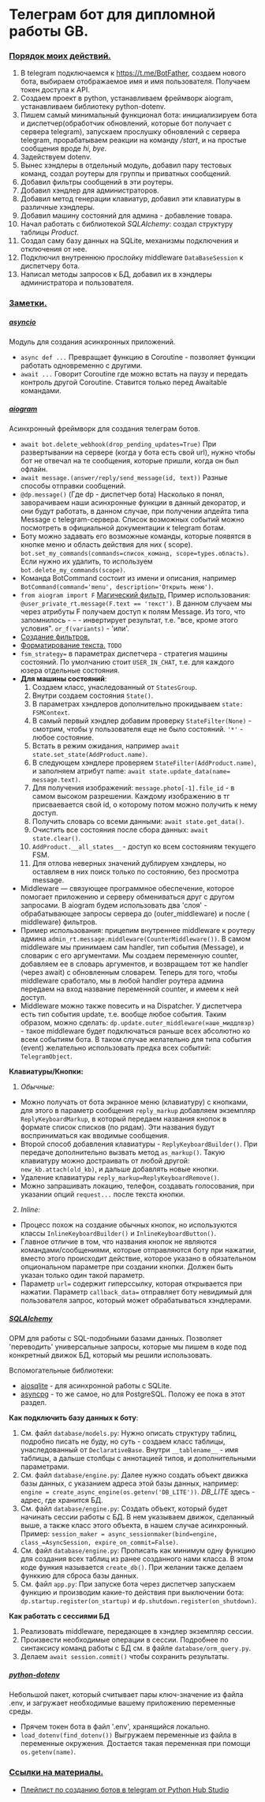# Телеграм бот для дипломной работы GB.

### <u>Порядок моих действий.</u>

1) В telegram подключаемся к https://t.me/BotFather, создаем нового бота, выбираем отображаемое имя и имя пользователя.
   Получаем токен доступа к API.
2) Создаем проект в python, устанавливаем фреймворк aiogram, устанавливаем библиотеку python-dotenv.
3) Пишем самый минимальный функционал бота: инициализируем бота и диспетчер(обработчик обновлений, которые бот получает
   с сервера telegram), запускаем прослушку обновлений с сервера telegram,
   прорабатываем реакции на команду */start*, и на простые сообщения вроде *hi*, *bye*.
4) Задействуем dotenv.
5) Вынес хэндлеры в отдельный модуль, добавил пару тестовых команд, создал роутеры для группы и приватных сообщений.
6) Добавил фильтры сообщений в эти роутеры.
7) Добавил хэндлер для администраторов.
8) Добавил метод генерации клавиатур, добавил эти клавиатуры в различные хэндлеры.
9) Добавил машину состояний для админа - добавление товара.
10) Начал работать с библиотекой *SQLAlchemy*: создал структуру таблицы *Product*.
11) Создал саму базу данных на SQLite, механизмы подключения и отключения от нее.
12) Подключил внутреннюю прослойку middleware ```DataBaseSession``` к диспетчеру бота.
13) Написал методы запросов к БД, добавил их в хэндлеры администратора и пользователя.

### <u>Заметки.</u>

##### [asyncio](https://docs.python.org/3/library/asyncio.html)

Модуль для создания асинхронных приложений.

* ```async def ...``` Превращает функцию в Coroutine - позволяет функции работать одновременно с другими.
* ```await ...``` Говорит Coroutine где можно встать на паузу и передать контроль другой Coroutine. Ставится только
  перед Awaitable командами.

##### [aiogram](https://docs.aiogram.dev/en/latest/)

Асинхронный фреймворк для создания телеграм ботов.

* ```await bot.delete_webhook(drop_pending_updates=True)``` При развертывании на сервере (когда у бота есть свой url),
  нужно чтобы бот не отвечал на те сообщения, которые пришли, когда он был офлайн.
* ```await message.(answer/reply/send_message(id, text))``` Разные способы отправки сообщений.
* ```@dp.message()``` (Где dp - диспетчер бота) Насколько я понял, заворачиваем наши асинхронные функции в данный
  декоратор, и они будут работать, в данном случае, при получении апдейта типа Message с telegram-сервера. Список
  возможных событий можно посмотреть в официальной документации к telegram ботам.
* Боту можно задавать его возможные команды, которые появятся в кнопке меню и область действия для них (
  scope). ```bot.set_my_commands(commands=список_команд, scope=types.область)```. Если нужно их удалить, то
  используем ```bot.delete_my_commands(scope)```.
* Команда BotCommand состоит из имени и описания, например ```BotCommand(command='menu', description='Открыть меню')```.
* ```from aiogram import F``` [Магический фильтр.](https://docs.aiogram.dev/en/latest/dispatcher/filters/magic_filters.html)
  Пример
  использования: ```@user_private_rt.message(F.text == 'текст')```. В данном случаем мы через атрибуты F получаем доступ
  к полям Message. Из того, что запомнилось - ```~``` - инвертирует результат, т.е. "все, кроме этого
  условия". ```or_f(variants)``` - 'или'.
* [Создание фильтров.](https://docs.aiogram.dev/en/latest/dispatcher/filters/index.html)
* [Форматирование текста.](https://docs.aiogram.dev/en/latest/utils/formatting.html) ```TODO```
* ```fsm_strategy=``` в параметрах диспетчера - стратегия машины состояний. По умолчанию стоит ```USER_IN_CHAT```, т.е.
  для каждого юзера отдельные состояния.
* **Для машины состояний**:
    1) Создаем класс, унаследованный от ```StatesGroup```.
    2) Внутри создаем состояния ```State()```.
    3) В параметрах хэндлеров дополнительно прокидываем ```state: FSMContext```.
    4) В самый первый хэндлер добавим проверку ```StateFilter(None)``` - смотрим, чтобы у пользователя еще не было
       состояний. ```'*'``` - любое состояние.
    5) Встать в режим ожидания, например ```await state.set_state(AddProduct.name)```.
    6) В следующем хэндлере проверяем ```StateFilter(AddProduct.name)```, и заполняем атрибут
       name: ```await state.update_data(name= message.text)```.
    7) Для получения изображений: ```message.photo[-1].file_id``` - в самом высоком разрешении. Каждому изображению в тг
       присваевается свой id, о которому потом можно получить к нему доступ.
    8) Получить словарь со всеми данными: ```await state.get_data()```.
    9) Очистить все состояния после сбора данных: ```await state.clear()```.
    10) ```AddProduct.__all_states__``` - доступ ко всем состояниям текущего FSM.
    11) Для отлова неверных значений дублируем хэндлеры, но оставляем в них поиск только по состоянию, без просмотра
        message.
* Middleware — связующее программное обеспечение, которое помогает приложению и серверу обмениваться друг с другом
  запросами. В aiogram будем использовать два 'слоя' - обрабатывающее запросы сервера до (outer_middleware) и после (
  middleware) фильтров.
* Пример использования: прицепим внутреннее middleware к роутеру
  админа ```admin_rt.message.middleware(CounterMiddleware())```. В самом middleware мы принимаем сам handler, тип
  события (Message), и словарик с его аргументами. Мы создаем переменную counter, добавляем ее в словарь аргументов, и
  возвращаем тот же handler (через await) с обновленным словарем. Теперь для того, чтобы middleware сработало, мы в
  любой handler роутера админа передаем на вход название переменной counter, и имеем к ней доступ.
* Middleware можно также повесить и на Dispatcher. У диспетчера есть тип события update, т.е.
  вообще любое события. Таким образом, можно сделать: ```dp.update.outer_middleware(наше_миддлвэр)``` - такое middleware
  будет подключаться раньше всех абсолютно ко всем событиям бота. В таком случае желательно для типа события (event)
  желательно использовать предка всех событий: ```TelegramObject```.

**Клавиатуры/Кнопки:**

1) *Обычные:*

* Можно получать от бота экранное меню (клавиатуру) с кнопками, для этого в параметр сообщения ```reply_markup```
  добавляем экземпляр ```ReplyKeyboardMarkup```, в который передаем названия кнопок в формате список списков (по рядам).
  Эти названия будут восприниматься как вводимые сообщения.
* Второй способ добавления клавиатуры - ```ReplyKeyboardBuilder()```. При передаче дополнительно вызвать
  метод ```as_markup()```. Такую клавиатуру можно достраивать от любой другой: ```new_kb.attach(old_kb)```, и дальше
  добавлять новые кнопки.
* Удаление клавиатуры ```reply_markup=ReplyKeyboardRemove()```.
* Можно запрашивать локацию, телефон, создавать голосования, при указании опций ```request...``` после текста кнопки.

2) *Inline:*

* Процесс похож на создание обычных кнопок, но используются классы ```InlineKeyboardBuilder()```
  и ```InlineKeyboardButton()```.
* Главное отличие в том, что названия кнопок не являются командами/сообщениями, которые отправляются боту при нажатии,
  вместо этого происходит действие, которое указано в обязательном опциональном параметре при создании кнопки. Должен
  быть указан только один такой параметр.
* Параметр ```url=``` содержит гиперссылку, которая открывается при нажатии. Параметр ```callback_data=``` отправляет
  боту невидимый для пользователя запрос, который может обрабатываться хэндлерами.

##### [SQLAlchemy](https://www.sqlalchemy.org/)

ОРМ для работы с SQL-подобными базами данных. Позволяет 'переводить' универсальные запросы, которые мы пишем в коде под
конкретный движок БД, который мы решили использовать.

Вспомогательные библиотеки:

* [aiosqlite](https://aiosqlite.omnilib.dev/en/stable/) - для асинхронной работы с SQLite.
* [asyncpg](https://magicstack.github.io/asyncpg/current/) - то же самое, но для PostgreSQL. Положу ее пока в этот
  раздел.

**Как подключить базу данных к боту**:

1. См. файл ```database/models.py```: Нужно описать структуру таблиц, подробно писать не буду, но суть - создаем класс
   таблицы, унаследованный
   от ```DeclarativeBase```. Внутри ```__tablename__``` - имя таблицы, а дальше столбцы с аннотацией типов, и
   дополнительными параметрами.
2. См. файл ```database/engine.py```: Далее нужно создать объект движка базы данных, с указанием адреса этой базы
   данных,
   например: ```engine = create_async_engine(os.getenv('DB_LITE'))```. *DB_LITE* здесь - адрес, где хранится БД.
3. См. файл ```database/engine.py```: Создать объект, который будет начинать сессии работы с БД. В нем указываем движок,
   сделанный выше, а также класс этого объекта, в нашем случае асинхронный.
   Пример: ```session_maker = async_sessionmaker(bind=engine, class_=AsyncSession, expire_on_commit=False)```.
4. См. файл ```database/engine.py```: Прописать как минимум одну функцию для создания всех таблиц из ранее созданного
   нами класса. В этом коде функия называется ```create_db()```. При желании также делаем функкию для сброса базы
   данных.
5. См. файл ```app.py```: При запуске бота через диспетчер запускаем функцию и производим какие-то действия при
   выключении бота: ```dp.startup.register(on_startup)``` и ```dp.shutdown.register(on_shutdown)```.

**Как работать с сессиями БД**

1. Реализовать middleware, передающее в хэндлер экземпляр сессии.
2. Произвести необходимые операции в сессии. Подробнее по синтаксису команд работы с БД см. в
   файле ```database/orm_query.py```.
3. Делаем ```await session.commit()``` чтобы сохранить результаты.

##### [python-dotenv](https://github.com/theskumar/python-dotenv)

Небольшой пакет, который считывает пары ключ-значение из файла .env, и загружает необходимые вашему
приложению переменные среды.

* Прячем токен бота в файл '.env', хранящийся локально.
* ```load_dotenv(find_dotenv())``` Выгружаем переменные из файла в переменные окружения. Достается такая переменная при
  помощи ```os.getenv(name)```.

### <u>Ссылки на материалы.</u>

* [Плейлист по созданию ботов в telegram от Python Hub Studio](https://www.youtube.com/playlist?list=PLNi5HdK6QEmWLtb8gh8pwcFUJCAabqZh_)